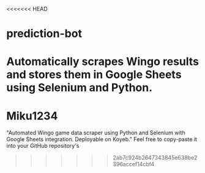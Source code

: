 <<<<<<< HEAD
# prediction-bot
Automatically scrapes Wingo results and stores them in Google Sheets using Selenium and Python.
=======
# Miku1234
"Automated Wingo game data scraper using Python and Selenium with Google Sheets integration. Deployable on Koyeb."  Feel free to copy-paste it into your GitHub repository's 
>>>>>>> 2ab7c924b2647343845e638be2396accef14cbf4
